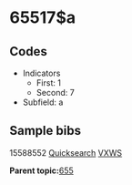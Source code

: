 # 65517$a

## Codes

-   Indicators
    -   First: 1
    -   Second: 7
-   Subfield: a

## Sample bibs

15588552 [Quicksearch](https://search.library.yale.edu/catalog/15588552) [VXWS](http://prodorbis.library.yale.edu:7014/vxws/GetHoldingsService?bibId=15588552)

**Parent topic:**[655](../../tags/655/655.md)

